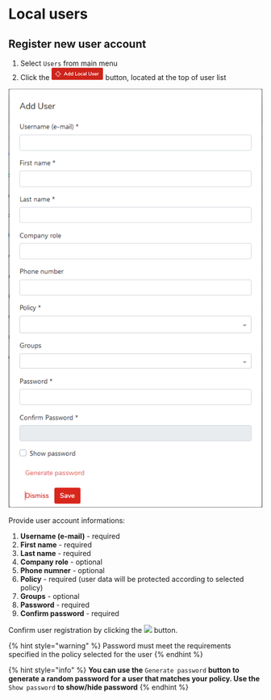 # Local users

## Register new user account

1. Select `Users` from main menu
2. Click the ![](../../.gitbook/assets/addlocaluserbuttonsmall.png) button, located at the top of user list

![](../../.gitbook/assets/addlocaluser.png)

Provide user account informations:

1. **Username \(e-mail\)** - required
2. **First name** - required 
3. **Last name** - required
4. **Company role** - optional
5. **Phone numner** - optional 
6. **Policy** - required \(user data will be protected according to selected policy\)
7. **Groups** - optional
8. **Password** - required
9. **Confirm password** - required

Confirm user registration by clicking the ![](../.gitbook/assets/savebutton.png) button.

{% hint style="warning" %}
Password must meet the requirements specified in the policy selected for the user
{% endhint %}

{% hint style="info" %}
**You can use the** `Generate password` **button to generate a random password for a user that matches your policy. Use the** `Show password` **to show/hide password**
{% endhint %}

